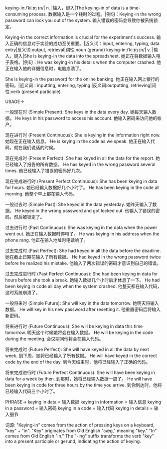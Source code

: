 keying-in:/ˈkiːɪŋ ɪn/| n. |输入，键入|The keying-in of data is a time-consuming process. 数据输入是一个耗时的过程。|例句：Keying-in the wrong password can lock you out of the system.  输入错误的密码会导致你被系统锁定。

Keying-in the correct information is crucial for the experiment's success. 输入正确的信息对于实验的成功至关重要。|近义词：input, entering, typing, data entry|反义词:output, retrieval|词性:noun (gerund)
keying-in:/ˈkiːɪŋ ɪn/| v. |输入，键入|She is keying-in the data into the spreadsheet. 她正在将数据输入电子表格。|例句：He was keying-in his details when the computer crashed. 他正在输入他的详细信息时，电脑崩溃了。

She is keying-in the password for the online banking. 她正在输入网上银行的密码。|近义词：inputting, entering, typing |反义词:outputting, retrieving|词性:verb (present participle)


USAGE->

一般现在时 (Simple Present):
She keys in the data every day. 她每天输入数据。
He keys in his password to access his account. 他输入密码来访问他的帐户。


现在进行时 (Present Continuous):
She is keying in the information right now. 她现在正在输入信息。
He is keying in the code as we speak.  他正在输入代码，就在我们说话的时候。


现在完成时 (Present Perfect):
She has keyed in all the data for the report. 她已经输入了报告的所有数据。
He has keyed in the wrong password several times. 他已经输入了错误的密码好几次。


现在完成进行时 (Present Perfect Continuous):
She has been keying in data for hours. 她已经输入数据好几个小时了。
He has been keying in the code all morning. 他整个早上都在输入代码。


一般过去时 (Simple Past):
She keyed in the data yesterday. 她昨天输入了数据。
He keyed in the wrong password and got locked out. 他输入了错误的密码，然后被锁定了。


过去进行时 (Past Continuous):
She was keying in the data when the power went out.  她正在输入数据时停电了。
He was keying in his address when the phone rang. 他正在输入地址时电话响了。


过去完成时 (Past Perfect):
She had keyed in all the data before the deadline.  她在截止日期前输入了所有数据。
He had keyed in the wrong password twice before he realized his mistake. 他输入了两次错误的密码才意识到自己的错误。


过去完成进行时 (Past Perfect Continuous):
She had been keying in data for hours before she took a break.  她输入数据几个小时后才休息了一下。
He had been keying in code all day when the system crashed. 他整天都在输入代码，这时系统崩溃了。


一般将来时 (Simple Future):
She will key in the data tomorrow. 她明天将输入数据。
He will key in his new password after resetting it. 他重置密码后将输入新密码。


将来进行时 (Future Continuous):
She will be keying in data this time tomorrow. 明天这个时候她将会在输入数据。
He will be keying in the code during the meeting.  会议期间他将会在输入代码。


将来完成时 (Future Perfect):
She will have keyed in all the data by next week.  到下周，她将已经输入了所有数据。
He will have keyed in the correct code by the end of the day. 到今天结束时，他将已经输入了正确的代码。


将来完成进行时 (Future Perfect Continuous):
She will have been keying in data for a week by then.  到那时，她将已经输入数据一周了。
He will have been keying in code for three hours by the time you arrive. 到你到达时，他将已经输入代码三个小时了。



PHRASE->
keying in data = 输入数据
keying in information = 输入信息
keying in a password = 输入密码
keying in a code = 输入代码
keying in details = 输入细节

词源: "Keying-in" comes from the action of pressing keys on a keyboard, "key" + "in".  "Key" originates from Old English "cæg," meaning "key." "In" comes from Old English "in."  The "-ing" suffix transforms the verb "key" into a present participle or gerund, indicating the action of keying.
